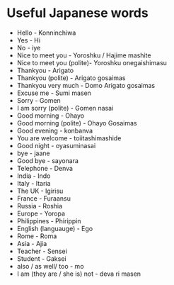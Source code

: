 # Useful Japanese words

* Hello - Konninchiwa
* Yes - Hi
* No - iye
* Nice to meet you - Yoroshku / Hajime mashite
* Nice to meet you (polite)- Yoroshku onegaishimasu
* Thankyou - Arigato
* Thankyou (polite) - Arigato gosaimas
* Thankyou very much - Domo Arigato gosaimas
* Excuse me - Sumi masen
* Sorry - Gomen
* I am sorry (polite) - Gomen nasai
* Good morning - Ohayo
* Good morning (polite) - Ohayo Gosaimas
* Good evening - konbanva
* You are welcome - toiitashimashide
* Good night - oyasuminasai
* bye - jaane
* Good bye - sayonara
* Telephone - Denva
* India - Indo
* Italy - Itaria
* The UK - Igirisu
* France - Furaansu
* Russia - Roshia
* Europe - Yoropa
* Philippines - Phirippin
* English (languauge) - Ego
* Rome - Roma
* Asia - Ajia
* Teacher - Sensei
* Student - Gaksei
* also / as well/ too - mo
* I am (they are / she is) not - deva ri masen


